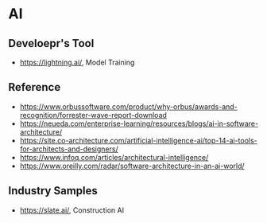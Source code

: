 # AI

## Develoepr's Tool

* https://lightning.ai/, Model Training

## Reference

* https://www.orbussoftware.com/product/why-orbus/awards-and-recognition/forrester-wave-report-download
* https://neueda.com/enterprise-learning/resources/blogs/ai-in-software-architecture/
* https://site.co-architecture.com/artificial-intelligence-ai/top-14-ai-tools-for-architects-and-designers/
* https://www.infoq.com/articles/architectural-intelligence/
* https://www.oreilly.com/radar/software-architecture-in-an-ai-world/

## Industry Samples

* https://slate.ai/, Construction AI
